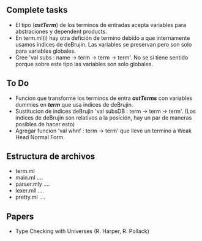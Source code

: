 
**Complete tasks**
--------------------
   * El tipo (***astTerm***) de los terminos de entradas acepta variables para abstraciones y dependent products.
   * En term.ml(i) hay otra defición de termino debido a que internamente usamos indices de deBrujin. Las variables se preservan pero son solo para variables globales.
   * Cree 'val subs : name -> term -> term -> term'. No se si tiene sentido porque sobre este tipo las variables son solo globales.


**To Do** 
---------
   * Funcion que transforme los terminos de entra ***astTerms*** con variables dummies en ***term*** que usa indices de deBrujin.
   * Sustitucion de indices deBrujin 'val subsDB : term -> term -> term'. (Los indices de deBrujin son relativos a la posición, hay un par de maneras posibles de hacer esto)
   * Agregar funcion 'val whnf : term -> term' que lleve un termino a Weak Head Normal Form.


**Estructura de archivos**
--------------------------
   * term.ml 
   * main.ml ....
   * parser.mly ....
   * lexer.mll  ....
   * pretty.ml  ....

**Papers**
----------
   * Type Checking with Universes (R. Harper, R. Pollack)
